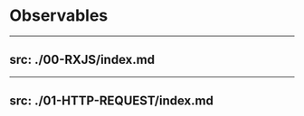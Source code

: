 # Observables

<Toc mode="onlyCurrentTree" />

---
src: ./00-RXJS/index.md
---

---
src: ./01-HTTP-REQUEST/index.md
---
